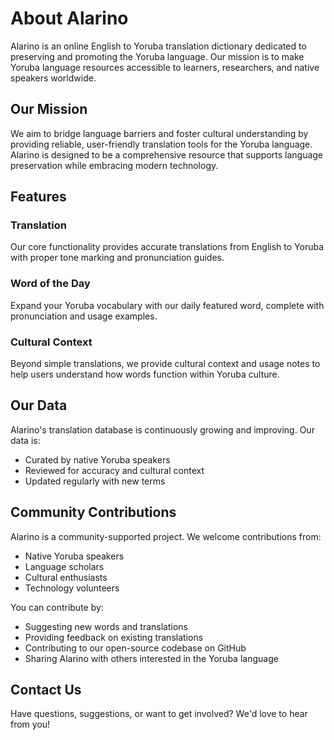 # About Alarino

Alarino is an online English to Yoruba translation dictionary dedicated to preserving and promoting the Yoruba language. Our mission is to make Yoruba language resources accessible to learners, researchers, and native speakers worldwide.

## Our Mission

We aim to bridge language barriers and foster cultural understanding by providing reliable, user-friendly translation tools for the Yoruba language. Alarino is designed to be a comprehensive resource that supports language preservation while embracing modern technology.

## Features

### Translation
Our core functionality provides accurate translations from English to Yoruba with proper tone marking and pronunciation guides.

### Word of the Day
Expand your Yoruba vocabulary with our daily featured word, complete with pronunciation and usage examples.

### Cultural Context
Beyond simple translations, we provide cultural context and usage notes to help users understand how words function within Yoruba culture.

## Our Data

Alarino's translation database is continuously growing and improving. Our data is:

- Curated by native Yoruba speakers
- Reviewed for accuracy and cultural context
- Updated regularly with new terms

## Community Contributions

Alarino is a community-supported project. We welcome contributions from:

- Native Yoruba speakers
- Language scholars
- Cultural enthusiasts
- Technology volunteers

You can contribute by:

- Suggesting new words and translations
- Providing feedback on existing translations
- Contributing to our open-source codebase on GitHub
- Sharing Alarino with others interested in the Yoruba language

## Contact Us

Have questions, suggestions, or want to get involved? We'd love to hear from you!

<!-- - **GitHub**: [Contribute to our repository](https://github.com/Iyki/alarino/issues)
- **Add Words**: Use our [word submission form](https://forms.gle/example) to suggest new additions
- **Feedback**: Help improve our translations through our [feedback form](https://forms.gle/example2) -->
